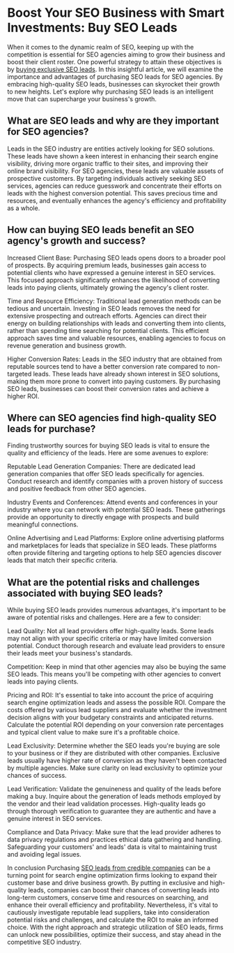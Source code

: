 # Boost Your SEO Business with Smart Investments: Buy SEO Leads

When it comes to the dynamic realm of SEO, keeping up with the competition is essential for SEO agencies aiming to grow their business and boost their client roster. One powerful strategy to attain these objectives is by [buying exclusive SEO leads](https://seosubmitweb.com/buy-exclusive-seo-leads/). In this insightful article, we will examine the importance and advantages of purchasing SEO leads for SEO agencies. By embracing high-quality SEO leads, businesses can skyrocket their growth to new heights. Let's explore why purchasing SEO leads is an intelligent move that can supercharge your business's growth. 

## What are SEO leads and why are they important for SEO agencies? 

Leads in the SEO industry are entities actively looking for SEO solutions. These leads have shown a keen interest in enhancing their search engine visibility, driving more organic traffic to their sites, and improving their online brand visibility. For SEO agencies, these leads are valuable assets of prospective customers. By targeting individuals actively seeking SEO services, agencies can reduce guesswork and concentrate their efforts on leads with the highest conversion potential. This saves precious time and resources, and eventually enhances the agency's efficiency and profitability as a whole.

## How can buying SEO leads benefit an SEO agency's growth and success?

Increased Client Base: Purchasing SEO leads opens doors to a broader pool of prospects. By acquiring premium leads, businesses gain access to potential clients who have expressed a genuine interest in SEO services. This focused approach significantly enhances the likelihood of converting leads into paying clients, ultimately growing the agency's client roster.

Time and Resource Efficiency: Traditional lead generation methods can be tedious and uncertain. Investing in SEO leads removes the need for extensive prospecting and outreach efforts. Agencies can direct their energy on building relationships with leads and converting them into clients, rather than spending time searching for potential clients. This efficient approach saves time and valuable resources, enabling agencies to focus on revenue generation and business growth.

Higher Conversion Rates: Leads in the SEO industry that are obtained from reputable sources tend to have a better conversion rate compared to non-targeted leads. These leads have already shown interest in SEO solutions, making them more prone to convert into paying customers. By purchasing SEO leads, businesses can boost their conversion rates and achieve a higher ROI.

## Where can SEO agencies find high-quality SEO leads for purchase?
Finding trustworthy sources for buying SEO leads is vital to ensure the quality and efficiency of the leads. Here are some avenues to explore:

Reputable Lead Generation Companies: There are dedicated lead generation companies that offer SEO leads specifically for agencies. Conduct research and identify companies with a proven history of success and positive feedback from other SEO agencies.

Industry Events and Conferences: Attend events and conferences in your industry where you can network with potential SEO leads. These gatherings provide an opportunity to directly engage with prospects and build meaningful connections.

Online Advertising and Lead Platforms: Explore online advertising platforms and marketplaces for leads that specialize in SEO leads. These platforms often provide filtering and targeting options to help SEO agencies discover leads that match their specific criteria.

## What are the potential risks and challenges associated with buying SEO leads?
While buying SEO leads provides numerous advantages, it's important to be aware of potential risks and challenges. Here are a few to consider:

Lead Quality: Not all lead providers offer high-quality leads. Some leads may not align with your specific criteria or may have limited conversion potential. Conduct thorough research and evaluate lead providers to ensure their leads meet your business's standards.

Competition: Keep in mind that other agencies may also be buying the same SEO leads. This means you'll be competing with other agencies to convert leads into paying clients. 

Pricing and ROI: It's essential to take into account the price of acquiring search engine optimization leads and assess the possible ROI. Compare the costs offered by various lead suppliers and evaluate whether the investment decision aligns with your budgetary constraints and anticipated returns. Calculate the potential ROI depending on your conversion rate percentages and typical client value to make sure it's a profitable choice.

Lead Exclusivity: Determine whether the SEO leads you're buying are sole to your business or if they are distributed with other companies. Exclusive leads usually have higher rate of conversion as they haven't been contacted by multiple agencies. Make sure clarity on lead exclusivity to optimize your chances of success.

Lead Verification: Validate the genuineness and quality of the leads before making a buy. Inquire about the generation of leads methods employed by the vendor and their lead validation processes. High-quality leads go through thorough verification to guarantee they are authentic and have a genuine interest in SEO services.

Compliance and Data Privacy: Make sure that the lead provider adheres to data privacy regulations and practices ethical data gathering and handling. Safeguarding your customers' and leads' data is vital to maintaining trust and avoiding legal issues.

In conclusion Purchasing [SEO leads from credible companies](https://seosubmitweb.com/) can be a turning point for search engine optimization firms looking to expand their customer base and drive business growth. By putting in exclusive and high-quality leads, companies can boost their chances of converting leads into long-term customers, conserve time and resources on searching, and enhance their overall efficiency and profitability. Nevertheless, it's vital to cautiously investigate reputable lead suppliers, take into consideration potential risks and challenges, and calculate the ROI to make an informed choice. With the right approach and strategic utilization of SEO leads, firms can unlock new possibilities, optimize their success, and stay ahead in the competitive SEO industry.
